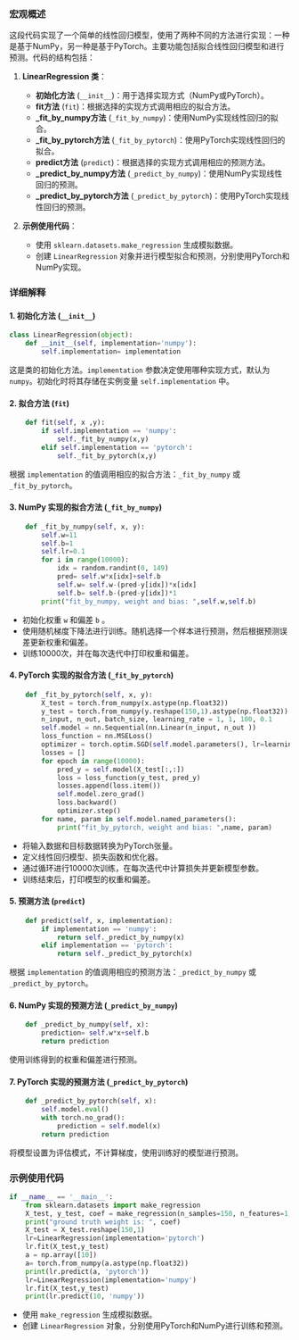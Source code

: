 ### 宏观概述

这段代码实现了一个简单的线性回归模型，使用了两种不同的方法进行实现：一种是基于NumPy，另一种是基于PyTorch。主要功能包括拟合线性回归模型和进行预测。代码的结构包括：

1. **LinearRegression 类**：
   - **初始化方法** (`__init__`)：用于选择实现方式（NumPy或PyTorch）。
   - **fit方法** (`fit`)：根据选择的实现方式调用相应的拟合方法。
   - **_fit_by_numpy方法** (`_fit_by_numpy`)：使用NumPy实现线性回归的拟合。
   - **_fit_by_pytorch方法** (`_fit_by_pytorch`)：使用PyTorch实现线性回归的拟合。
   - **predict方法** (`predict`)：根据选择的实现方式调用相应的预测方法。
   - **_predict_by_numpy方法** (`_predict_by_numpy`)：使用NumPy实现线性回归的预测。
   - **_predict_by_pytorch方法** (`_predict_by_pytorch`)：使用PyTorch实现线性回归的预测。

2. **示例使用代码**：
   - 使用 `sklearn.datasets.make_regression` 生成模拟数据。
   - 创建 `LinearRegression` 对象并进行模型拟合和预测，分别使用PyTorch和NumPy实现。

### 详细解释

#### 1. 初始化方法 (`__init__`)

```python
class LinearRegression(object):
    def __init__(self, implementation='numpy'):
        self.implementation= implementation
```

这是类的初始化方法。`implementation` 参数决定使用哪种实现方式，默认为 `numpy`。初始化时将其存储在实例变量 `self.implementation` 中。

#### 2. 拟合方法 (`fit`)

```python
    def fit(self, x ,y):
        if self.implementation == 'numpy':
            self._fit_by_numpy(x,y)
        elif self.implementation == 'pytorch':
            self._fit_by_pytorch(x,y)
```

根据 `implementation` 的值调用相应的拟合方法：`_fit_by_numpy` 或 `_fit_by_pytorch`。

#### 3. NumPy 实现的拟合方法 (`_fit_by_numpy`)

```python
    def _fit_by_numpy(self, x, y):
        self.w=11
        self.b=1
        self.lr=0.1
        for i in range(10000):
            idx = random.randint(0, 149)
            pred= self.w*x[idx]+self.b
            self.w= self.w-(pred-y[idx])*x[idx]
            self.b= self.b-(pred-y[idx])*1
        print("fit_by_numpy, weight and bias: ",self.w,self.b)
```

- 初始化权重 `w` 和偏差 `b` 。
- 使用随机梯度下降法进行训练。随机选择一个样本进行预测，然后根据预测误差更新权重和偏差。
- 训练10000次，并在每次迭代中打印权重和偏差。

#### 4. PyTorch 实现的拟合方法 (`_fit_by_pytorch`)

```python
    def _fit_by_pytorch(self, x, y):
        X_test = torch.from_numpy(x.astype(np.float32))
        y_test = torch.from_numpy(y.reshape(150,1).astype(np.float32))
        n_input, n_out, batch_size, learning_rate = 1, 1, 100, 0.1
        self.model = nn.Sequential(nn.Linear(n_input, n_out ))
        loss_function = nn.MSELoss()
        optimizer = torch.optim.SGD(self.model.parameters(), lr=learning_rate)
        losses = []
        for epoch in range(10000):
            pred_y = self.model(X_test[:,:])
            loss = loss_function(y_test, pred_y)
            losses.append(loss.item())
            self.model.zero_grad()
            loss.backward()
            optimizer.step()
        for name, param in self.model.named_parameters():
            print("fit_by_pytorch, weight and bias: ",name, param)
```

- 将输入数据和目标数据转换为PyTorch张量。
- 定义线性回归模型、损失函数和优化器。
- 通过循环进行10000次训练，在每次迭代中计算损失并更新模型参数。
- 训练结束后，打印模型的权重和偏差。

#### 5. 预测方法 (`predict`)

```python
    def predict(self, x, implementation):
        if implementation == 'numpy':
            return self._predict_by_numpy(x)
        elif implementation == 'pytorch':
            return self._predict_by_pytorch(x)
```

根据 `implementation` 的值调用相应的预测方法：`_predict_by_numpy` 或 `_predict_by_pytorch`。

#### 6. NumPy 实现的预测方法 (`_predict_by_numpy`)

```python
    def _predict_by_numpy(self, x):
        prediction= self.w*x+self.b
        return prediction
```

使用训练得到的权重和偏差进行预测。

#### 7. PyTorch 实现的预测方法 (`_predict_by_pytorch`)

```python
    def _predict_by_pytorch(self, x):
        self.model.eval()
        with torch.no_grad():
            prediction = self.model(x)
        return prediction
```

将模型设置为评估模式，不计算梯度，使用训练好的模型进行预测。

### 示例使用代码

```python
if __name__ == '__main__':
    from sklearn.datasets import make_regression
    X_test, y_test, coef = make_regression(n_samples=150, n_features=1, noise=6, random_state=42, coef=True, bias=1)
    print("ground truth weight is: ", coef)
    X_test = X_test.reshape(150,1)
    lr=LinearRegression(implementation='pytorch')
    lr.fit(X_test,y_test)
    a = np.array([10])
    a= torch.from_numpy(a.astype(np.float32))
    print(lr.predict(a, 'pytorch'))
    lr=LinearRegression(implementation='numpy')
    lr.fit(X_test,y_test)
    print(lr.predict(10, 'numpy'))
```

- 使用 `make_regression` 生成模拟数据。
- 创建 `LinearRegression` 对象，分别使用PyTorch和NumPy进行训练和预测。
